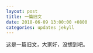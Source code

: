 ```yaml
---
layout: post
title: 一篇旧文
date: 2018-06-09 13:00:00 +0800
categories: updates jekyll
---
```


这是一篇旧文，大家好，没想到吧。